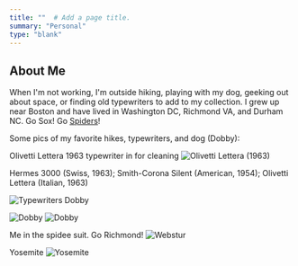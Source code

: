 ```yaml
---
title: ""  # Add a page title.
summary: "Personal"
type: "blank"  
---
```


## About Me


When I'm not working, I'm outside hiking, playing with my dog, geeking out about space, or finding old typewriters to add to my collection. I grew up near Boston and have lived in Washington DC, Richmond VA, and Durham NC. Go Sox! Go [Spiders](https://urnow.richmond.edu/spiderpride/article/-/14840/fear-the-spiders-when-your-school-has-the-no.-1-most-frightening-mascot-.html)!

Some pics of my favorite hikes, typewriters, and dog (Dobby):

Olivetti Lettera 1963 typewriter in for cleaning
![Olivetti Lettera (1963)](/olivetti_lettera_1963.jpeg)

Hermes 3000 (Swiss, 1963); Smith-Corona Silent (American, 1954); Olivetti Lettera (Italian, 1963)

![Typewriters](/typewriters.jpeg)
Dobby

![Dobby](/dobby.jpeg)
![Dobby](/dobby_lake.JPG)

Me in the spidee suit. Go Richmond!
![Webstur](/webstur.jpeg)

Yosemite
![Yosemite](/yosemite.jpeg)









